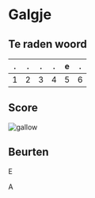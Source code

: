 # Galgje

## Te raden woord

| .   | .   | .   | .   | e   | .   |
| --- | --- | --- | --- | --- | --- |
| 1   | 2   | 3   | 4   | 5   | 6   |

## Score

![gallow](./images/2.png)

## Beurten

E

A

